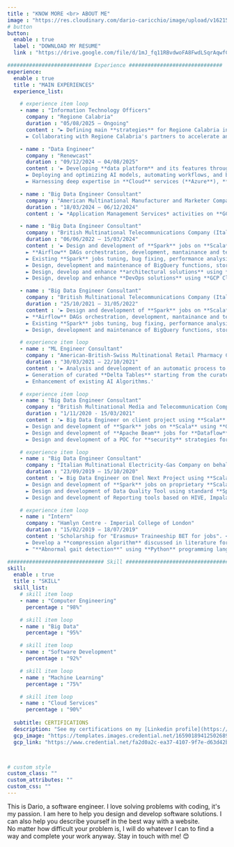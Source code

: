 ```yaml
---
title : "KNOW MORE <br> ABOUT ME"
image : "https://res.cloudinary.com/dario-caricchio/image/upload/v1621548143/backgrounds/portrait_dlnmps.jpg" # "images/backgrounds/portrait.jpg"
# button
button:
  enable : true
  label : "DOWNLOAD MY RESUME"
  link : "https://drive.google.com/file/d/1mJ_fq11RBvdwoFA8FwdLSqrAqwfCycis/view?usp=drive_link"

########################### Experience ##############################
experience:
  enable : true
  title : "MAIN EXPERIENCES"
  experience_list:

    # experience item loop
    - name : "Information Technology Officers"
      company : "Regione Calabria"
      duration : "05/08/2025 – Ongoing"
      content : "► Defining main **strategies** for Regione Calabria in **Security**, **AI** and many other fields.<br>
      ► Collaborating with Regione Calabria's partners to accelerate and improve the **Digital Transition** throughout the region."

    - name : "Data Engineer"
      company : "Renewcast"
      duration : "09/12/2024 – 04/08/2025"
      content : '► Developing **data platform** and its features through **data-driven approaches and scalability enhancements**.<br>
      ► Deploying and optimizing AI models, automating workflows, and building scalable data solutions.<br>
      ► Harnessing deep expertise in **Cloud** services (**Azure**), **Airflow**, **Spark**, **Python**, and **Databricks**, alongside a comprehensive understanding of AI-driven analytics, **DevOps**, and **model orchestration**, he architected and deployed scalable, ML-powered solutions to enhance renewable energy.'

    - name : "Big Data Engineer Consultant"
      company : "American Multinational Manufacturer and Marketer Company (both USA and EMEA division) on behalf of Capgemini"
      duration : "18/03/2024 – 06/12/2024"
      content : '► *Application Management Services* activities on **GCP** using various cloud services like **Composer** and the related **Airflow** DAG written in **Python**, **Cloud Storage**, **Cloud Functions**, analysis on **BigQuery** using **SQL**, **Dataproc**, **Firestore**.'

    - name : "Big Data Engineer Consultant"
      company : "British Multinational Telecommunications Company (Italian division) on behalf of Capgemini"
      duration : "06/06/2022 – 15/03/2024"
      content : '► Design and development of **Spark** jobs on **Scala** which run on **GCP** **Dataproc** clusters to process data on Google **Cloud Storage** for masking purposes.<br>
      ► **Airflow** DAGs orchestration, development, mantainance and testing on **Python** with **PySpark** using **GCP** **Composer**, **Dataproc** and **Cloud Storage** for analytics reasons.<br>
      ► Existing **Spark** jobs tuning, bug fixing, performance analysis and improvements.<br>
      ► Design, development and maintenance of BigQuery functions, stored procedures and tables using **SQL** and connecting with **Airflow**, **Cloud Storage** and **PySpark**.<br>
      ► Design, develop and enhance **architectural solutions** using **GCP Cloud Functions**, **BigQuery** and **Composer**.<br>
      ► Design, develop and enhance **DevOps solutions** using **GCP Cloud Build** and **Cloud Artifact**, with focus on repository and template management together with all the related settings.'

    - name : "Big Data Engineer Consultant"
      company : "British Multinational Telecommunications Company (Italian division) on behalf of a Japanese Multinational IT Service and Consulting Company (Italian division)"
      duration : "25/10/2021 – 31/05/2022"
      content : '► Design and development of **Spark** jobs on **Scala** which run on **GCP** **Dataproc** clusters to process data on Google **Cloud Storage** for masking purposes.<br>
      ► **Airflow** DAGs orchestration, development, mantainance and testing on **Python** with **PySpark** using **GCP** **Composer**, **Dataproc** and **Cloud Storage** for analytics reasons.<br>
      ► Existing **Spark** jobs tuning, bug fixing, performance analysis and improvements.<br>
      ► Design, development and maintenance of BigQuery functions, stored procedures and tables using **SQL** and connecting with **Airflow**, **Cloud Storage** and **PySpark**.'

    # experience item loop
    - name : "ML Engineer Consultant"
      company : "American-British-Swiss Multinational Retail Pharmacy Company on behalf of an Italian Digital Solution Company"
      duration : "30/03/2021 – 22/10/2021"
      content : '► Analysis and development of an automatic process to detect Schema Inconsistencies and detect the existing of Duplicated Primary Keys using **Python**, **PySpark** and more in general **Azure** tecnologies; both **Databricks Workspace** and local environment using **databrick-connect** and **databricks-cli** have been used.<br>
      ► Generation of curated **Delta Tables** starting from the curated **ADLS storage account**; the curated delta tables are equivalent to the curated tables found on **Synapse** (**ADW**).<br>
      ► Enhancement of existing AI Algorithms.'

    # experience item loop
    - name : "Big Data Engineer Consultant"
      company : "British Multinational Media and Telecommunication Company (German and Austrian division) on behalf of a Japanese Multinational IT Service and Consulting Company (Italian division)"
      duration : "1/11/2020 - 15/03/2021"
      content : '► Big Data Engineer on client project using **Scala** and **Java** programming languages and **Google Cloud Platform**.<br>
      ► Design and development of **Spark** jobs on **Scala** using **GCP** services like Google **Cloud Storage**, **Pub/Sub**, **Google DLP** and many more.<br>
      ► Design and development of **Apache Beam** jobs for **Dataflow** using SCIO, a *Beam Scala framework*, for both **batch** and **streaming** contexts using ***GCS*** and **Kafka** technologies into the **ingestion** layer.<br>
      ► Design and development of a POC for **security** strategies for **Dataflow** jobs using **Google KMS**, **DLP** and **Google Tink** crypto library.'

    # experience item loop
    - name : "Big Data Engineer Consultant"
      company : "Italian Multinational Electricity-Gas Company on behalf of a French Multinational IT Service and Consulting Company"
      duration : "23/09/2019 – 15/10/2020"
      content : '► Big Data Engineer on Enel Next Project using **Scala** and **Java** programming languages, **Hadoop Cloudera Distribution**.<br>
      ► Design and development of **Spark** jobs on proprietary **Scala** platform built on top of **Spark core**.<br>
      ► Design and development of Data Quality Tool using standard **Spark Core API** (**Spark** 2.4.5 and **Scala** 2.11.12).<br>
      ► Design and development of Reporting tools based on HIVE, Impala, Parquet/ORC/Avro files on S3 and HDFS for dataset materialization, Data Visualization and CSV/Excel file export.'

    # experience item loop
    - name : "Intern"
      company : "Hamlyn Centre - Imperial College of London"
      duration : "15/02/2019 – 18/07/2019"
      content : 'Scholarship for "Erasmus+ Traineeship BET for jobs". <br>
      ► Develop a **compression algorithm** discussed in literature for an ECG sensor using **C** programming language. <br>
      ► "**Abnormal gait detection**" using **Python** programming language and libraries combined with **machine learning** algorithms and methods for **pre-processing**, **feature extraction**, **dataset creation**, **data visualization**, **discrete wavelet transform** and **classification**.'

############################### Skill #################################
skill:
  enable : true
  title : "SKILL"
  skill_list:
    # skill item loop
    - name : "Computer Engineering"
      percentage : "98%"

    # skill item loop
    - name : "Big Data"
      percentage : "95%"

    # skill item loop
    - name : "Software Development"
      percentage : "92%"

    # skill item loop
    - name : "Machine Learning"
      percentage : "75%"

    # skill item loop
    - name : "Cloud Services"
      percentage : "90%"
  
  subtitle: CERTIFICATIONS
  description: "See my certifications on my [Linkedin profile](https://www.linkedin.com/in/dariocaricchio/details/certifications/)."
  gcp_image: "https://templates.images.credential.net/16590189412502689960209276019161.png"
  gcp_link: "https://www.credential.net/fa2d0a2c-ea37-4107-9f7e-d63d42b78591"



# custom style
custom_class: ""
custom_attributes: ""
custom_css: ""
---
```


This is Dario, a software engineer. I love solving problems with coding, it's my passion. I am here to help you design and develop software solutions. I can also help you describe yourself in the best way with a website.<br>No matter how difficult your problem is, I will do whatever I can to find a way and complete your work anyway. Stay in touch with me! 😊
